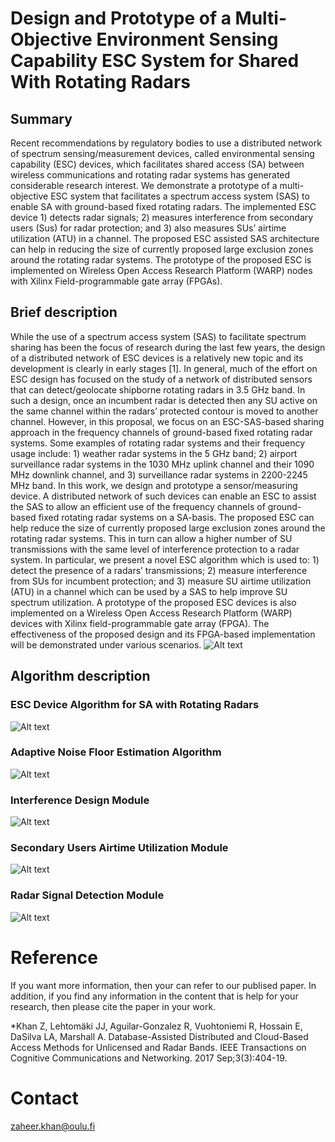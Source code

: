 # Design and Prototype of a Multi-Objective Environment Sensing Capability ESC System for Shared With Rotating Radars
## Summary 
Recent recommendations by regulatory bodies to use a distributed network of spectrum sensing/measurement devices, called environmental sensing capability (ESC) devices, which facilitates shared access (SA) between wireless communications and rotating radar systems has generated considerable research interest. We demonstrate a prototype of a multi-objective ESC system that facilitates a spectrum access system (SAS) to enable SA with ground-based fixed rotating radars. The implemented ESC device 1) detects radar signals; 2) measures interference from secondary users (Sus) for radar protection; and 3) also measures SUs’ airtime utilization (ATU) in a channel. The proposed ESC assisted SAS architecture can help in reducing the size of currently proposed large exclusion zones around the rotating radar systems. The prototype of the proposed ESC is implemented on Wireless Open Access Research Platform (WARP) nodes with Xilinx Field-programmable gate array (FPGAs).
## Brief description
While the use of a spectrum access system (SAS) to facilitate spectrum sharing has been the focus of research during the last few years, the design of a distributed network of ESC devices is a relatively new topic and its development is clearly in early stages [1]. In general, much of the effort on ESC design has focused on the study of a network of distributed sensors that can detect/geolocate shipborne rotating radars in 3.5 GHz band. In such a design, once an incumbent radar is detected then any SU active on the same channel within the radars’ protected contour is moved to another channel. However, in this proposal, we focus on an ESC-SAS-based sharing approach in the frequency channels of ground-based fixed rotating radar systems. Some examples of rotating radar systems and their frequency usage include: 1) weather radar systems in the 5 GHz band; 2) airport surveillance radar systems in the 1030 MHz uplink channel and their 1090 MHz downlink channel, and 3) surveillance radar systems in 2200-2245 MHz band. In this work, we design and prototype a sensor/measuring device. A distributed network of such devices can enable an ESC to assist the SAS to allow an efficient use of the frequency channels of ground-based fixed rotating radar systems on a SA-basis. The proposed ESC can help reduce the size of currently proposed large exclusion zones around the rotating radar systems. This in turn can allow a higher number of SU transmissions with the same level of interference protection to a radar system. In particular, we present a novel ESC algorithm which is used to: 1) detect the presence of a radars’ transmissions; 2) measure interference from SUs for incumbent protection; and 3) measure SU airtime utilization (ATU) in a channel which can be used by a SAS to help improve SU spectrum utilization. A prototype of the proposed ESC devices is also implemented on a Wireless Open Access Research Platform (WARP) devices with Xilinx field-programmable gate array (FPGA). The effectiveness of the proposed design and its FPGA-based implementation will be demonstrated under various scenarios.
![Alt text](https://user-images.githubusercontent.com/24733570/32942167-813b61d6-cb88-11e7-85d3-1ca753aff580.png)
## Algorithm description
### ESC Device Algorithm for SA with Rotating Radars
![Alt text](https://user-images.githubusercontent.com/24733570/32941929-bb5818d8-cb87-11e7-9295-7bff1511ca4d.png)
### Adaptive Noise Floor Estimation Algorithm 
![Alt text](https://user-images.githubusercontent.com/24733570/32942342-0e55022a-cb89-11e7-9aca-c442a2344f5a.png)
### Interference Design Module
![Alt text](https://user-images.githubusercontent.com/24733570/32942343-0e69a7de-cb89-11e7-8f1c-85b508e18137.png)
### Secondary Users Airtime Utilization Module
![Alt text](https://user-images.githubusercontent.com/24733570/32942344-0e7cf99c-cb89-11e7-9c19-a06d5bccd81b.png)
### Radar Signal Detection Module
![Alt text](https://user-images.githubusercontent.com/24733570/32942345-0e9096d2-cb89-11e7-9675-ef251c288a18.png)
# Reference 
If you want more information, then your can refer to our publised paper. In addition, if you find any information in the content that is help for your research, then please cite the paper in your work.

*Khan Z, Lehtomäki JJ, Aguilar-Gonzalez R, Vuohtoniemi R, Hossain E, DaSilva LA, Marshall A. Database-Assisted Distributed and Cloud-Based Access Methods for Unlicensed and Radar Bands. IEEE Transactions on Cognitive Communications and Networking. 2017 Sep;3(3):404-19.

# Contact
zaheer.khan@oulu.fi

